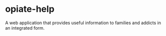 # opiate-help
A web application that provides useful information to families and addicts in an integrated form.
